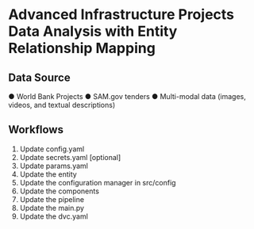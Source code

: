 #  **Advanced Infrastructure Projects Data Analysis with Entity Relationship Mapping**


## Data Source

● World Bank Projects
● SAM.gov tenders
● Multi-modal data (images, videos, and textual descriptions)


## Workflows

1. Update config.yaml
2. Update secrets.yaml [optional]
3. Update params.yaml 
4. Update the entity
5. Update the configuration manager in src/config
6. Update the components
7. Update the pipeline
8. Update the main.py
9. Update the dvc.yaml <!-- MLops tool to keep track of the CI/CD pipeline -->